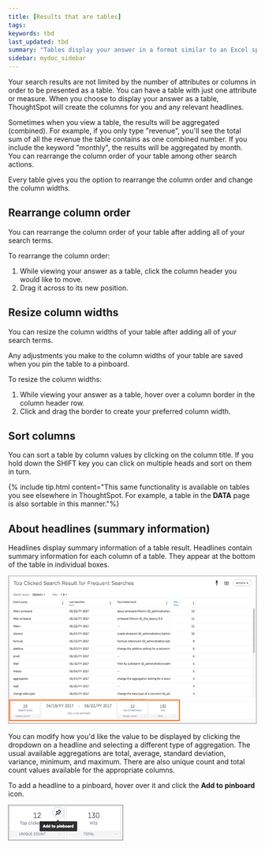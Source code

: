 ```yaml
---
title: [Results that are tables]
tags:
keywords: tbd
last_updated: tbd
summary: "Tables display your answer in a format similar to an Excel spreadsheet."
sidebar: mydoc_sidebar
---
```

Your search results are not limited by the number of attributes or columns in order to be presented as a table. You can have a table with just one attribute or measure. When you choose to display your answer as a table, ThoughtSpot will create the columns for you and any relevant headlines.

Sometimes when you view a table, the results will be aggregated (combined). For example, if you only type "revenue", you'll see the total sum of all the revenue the table contains as one combined number. If you include the keyword "monthly", the results will be aggregated by month.
You can rearrange the column order of your table among other search actions.

Every table gives you the option to rearrange the column order and change the column widths.

## Rearrange column order

You can rearrange the column order of your table after adding all of your search terms.

To rearrange the column order:

1. While viewing your answer as a table, click the column header you would like to move.
2. Drag it across to its new position.

## Resize column widths

You can resize the column widths of your table after adding all of your search terms.

Any adjustments you make to the column widths of your table are saved when you pin the table to a pinboard.

To resize the column widths:

1. While viewing your answer as a table, hover over a column border in the column header row.
2. Click and drag the border to create your preferred column width.

## Sort columns

You can sort a table by column values by clicking on the column title. If you
hold down the SHIFT key you can click on multiple heads and sort on them in
turn.

{% include tip.html content="This same functionality is available on tables you see elsewhere in ThoughtSpot.
For example, a table in the **DATA** page is also sortable in this manner."%}

## About headlines (summary information)

Headlines display summary information of a table result. Headlines contain summary information for each column of a table. They appear at the bottom of the table in individual boxes.

 ![](/pages/images/headlines.png "Headlines at the bottom of a table")

You can modify how you'd like the value to be displayed by clicking the dropdown on a headline and selecting a different type of aggregation. The usual available aggregations are total, average, standard deviation, variance, minimum, and maximum. There are also unique count and total count values available for the appropriate columns.

To add a headline to a pinboard, hover over it and click the **Add to pinboard** icon.

 ![](/pages/images/pin_headline.png "Add a headline to a pinboard")

